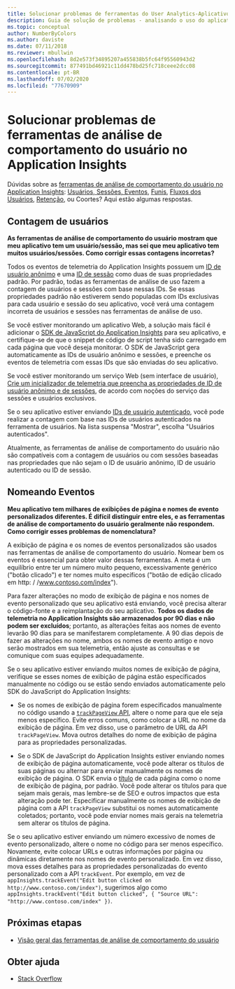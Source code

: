 ```yaml
---
title: Solucionar problemas de ferramentas do User Analytics-Aplicativo Azure insights
description: Guia de solução de problemas - analisando o uso do aplicativo e site com o Application Insights.
ms.topic: conceptual
author: NumberByColors
ms.author: daviste
ms.date: 07/11/2018
ms.reviewer: mbullwin
ms.openlocfilehash: 8d2e573f34895207a455838b5fc64f95560943d2
ms.sourcegitcommit: 877491bd46921c11dd478bd25fc718ceee2dcc08
ms.contentlocale: pt-BR
ms.lasthandoff: 07/02/2020
ms.locfileid: "77670909"
---
```

# <a name="troubleshoot-user-behavior-analytics-tools-in-application-insights"></a>Solucionar problemas de ferramentas de análise de comportamento do usuário no Application Insights
Dúvidas sobre as [ferramentas de análise de comportamento do usuário no Application Insights](usage-overview.md): [Usuários, Sessões, Eventos](usage-segmentation.md), [Funis](usage-funnels.md), [Fluxos dos Usuários](usage-flows.md), [Retenção](usage-retention.md), ou Coortes? Aqui estão algumas respostas.

## <a name="counting-users"></a>Contagem de usuários
**As ferramentas de análise de comportamento do usuário mostram que meu aplicativo tem um usuário/sessão, mas sei que meu aplicativo tem muitos usuários/sessões. Como corrigir essas contagens incorretas?**

Todos os eventos de telemetria do Application Insights possuem um [ID de usuário anônimo](../../azure-monitor/app/data-model-context.md) e uma [ID de sessão](../../azure-monitor/app/data-model-context.md) como duas de suas propriedades padrão. Por padrão, todas as ferramentas de análise de uso fazem a contagem de usuários e sessões com base nessas IDs. Se essas propriedades padrão não estiverem sendo populadas com IDs exclusivas para cada usuário e sessão do seu aplicativo, você verá uma contagem incorreta de usuários e sessões nas ferramentas de análise de uso.

Se você estiver monitorando um aplicativo Web, a solução mais fácil é adicionar o [SDK de JavaScript do Application Insights](../../azure-monitor/app/javascript.md) para seu aplicativo, e certifique-se de que o snippet de código de script tenha sido carregado em cada página que você deseja monitorar. O SDK de JavaScript gera automaticamente as IDs de usuário anônimo e sessões, e preenche os eventos de telemetria com essas IDs que são enviadas do seu aplicativo.

Se você estiver monitorando um serviço Web (sem interface de usuário), [Crie um inicializador de telemetria que preencha as propriedades de ID de usuário anônimo e de sessões](usage-send-user-context.md), de acordo com noções do serviço das sessões e usuários exclusivos.

Se o seu aplicativo estiver enviando [IDs de usuário autenticado](../../azure-monitor/app/api-custom-events-metrics.md#authenticated-users), você pode realizar a contagem com base nas IDs de usuários autenticados na ferramenta de usuários. Na lista suspensa "Mostrar", escolha "Usuários autenticados".

Atualmente, as ferramentas de análise de comportamento do usuário não são compatíveis com a contagem de usuários ou com sessões baseadas nas propriedades que não sejam o ID de usuário anônimo, ID de usuário autenticado ou ID de sessão.

## <a name="naming-events"></a>Nomeando Eventos
**Meu aplicativo tem milhares de exibições de página e nomes de evento personalizados diferentes. É difícil distinguir entre eles, e as ferramentas de análise de comportamento do usuário geralmente não respondem. Como corrigir esses problemas de nomenclatura?**

A exibição de página e os nomes de eventos personalizados são usados nas ferramentas de análise de comportamento do usuário. Nomear bem os eventos é essencial para obter valor dessas ferramentas. A meta é um equilíbrio entre ter um número muito pequeno, excessivamente genérico ("botão clicado") e ter nomes muito específicos ("botão de edição clicado em http: \/ /www.contoso.com/index").

Para fazer alterações no modo de exibição de página e nos nomes de evento personalizado que seu aplicativo está enviando, você precisa alterar o código-fonte e a reimplantação do seu aplicativo. **Todos os dados de telemetria no Application Insights são armazenados por 90 dias e não podem ser excluídos**; portanto, as alterações feitas aos nomes de evento levarão 90 dias para se manifestarem completamente. A 90 dias depois de fazer as alterações no nome, ambos os nomes de evento antigo e novo serão mostrados em sua telemetria, então ajuste as consultas e se comunique com suas equipes adequadamente.

Se o seu aplicativo estiver enviando muitos nomes de exibição de página, verifique se esses nomes de exibição de página estão especificados manualmente no código ou se estão sendo enviados automaticamente pelo SDK do JavaScript do Application Insights:

* Se os nomes de exibição de página forem especificados manualmente no código usando a [ `trackPageView` API](https://github.com/Microsoft/ApplicationInsights-JS/blob/master/API-reference.md), altere o nome para que ele seja menos específico. Evite erros comuns, como colocar a URL no nome da exibição de página. Em vez disso, use o parâmetro de URL da API `trackPageView`. Mova outros detalhes do nome de exibição de página para as propriedades personalizadas.

* Se o SDK de JavaScript do Application Insights estiver enviando nomes de exibição de página automaticamente, você pode alterar os títulos de suas páginas ou alternar para enviar manualmente os nomes de exibição de página. O SDK envia o [título](https://developer.mozilla.org/docs/Web/HTML/Element/title) de cada página como o nome de exibição de página, por padrão. Você pode alterar os títulos para que sejam mais gerais, mas lembre-se de SEO e outros impactos que esta alteração pode ter. Especificar manualmente os nomes de exibição de página com a API `trackPageView` substitui os nomes automaticamente coletados; portanto, você pode enviar nomes mais gerais na telemetria sem alterar os títulos de página.   

Se o seu aplicativo estiver enviando um número excessivo de nomes de evento personalizado, altere o nome no código para ser menos específico. Novamente, evite colocar URLs e outras informações por página ou dinâmicas diretamente nos nomes de evento personalizado. Em vez disso, mova esses detalhes para as propriedades personalizadas do evento personalizado com a API `trackEvent`. Por exemplo, em vez de `appInsights.trackEvent("Edit button clicked on http://www.contoso.com/index")`, sugerimos algo como `appInsights.trackEvent("Edit button clicked", { "Source URL": "http://www.contoso.com/index" })`.

## <a name="next-steps"></a>Próximas etapas

* [Visão geral das ferramentas de análise de comportamento do usuário](usage-overview.md)

## <a name="get-help"></a>Obter ajuda
* [Stack Overflow](https://stackoverflow.com/questions/tagged/ms-application-insights)

